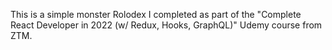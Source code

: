 This is a simple monster Rolodex I completed as part of the "Complete React Developer in 2022 (w/ Redux, Hooks, GraphQL)" Udemy course from ZTM.
